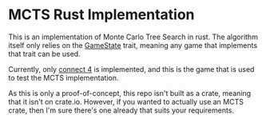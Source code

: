 # MCTS Rust Implementation

This is an implementation of Monte Carlo Tree Search in rust. The algorithm itself only relies on the [GameState](src/game.rs) trait, meaning any game that implements that trait can be used.

Currently, only [connect 4](src/connect4.rs) is implemented, and this is the game that is used to test the MCTS implementation.

As this is only a proof-of-concept, this repo isn't built as a crate, meaning that it isn't on crate.io. However, if you wanted to actually use an MCTS crate, then I'm sure there's one already that suits your requirements.
